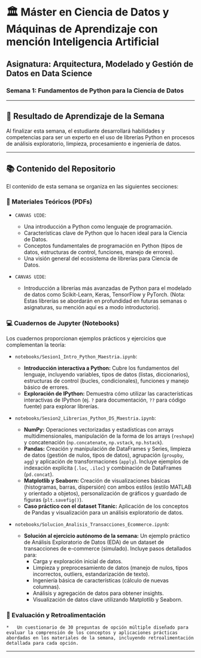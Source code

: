# 🏛️ Máster en Ciencia de Datos y Máquinas de Aprendizaje con mención Inteligencia Artificial
## Asignatura: Arquitectura, Modelado y Gestión de Datos en Data Science

### Semana 1: Fundamentos de Python para la Ciencia de Datos

---

## 🎯 Resultado de Aprendizaje de la Semana

Al finalizar esta semana, el estudiante desarrollará habilidades y competencias para ser un experto en el uso de librerías Python en procesos de análisis exploratorio, limpieza, procesamiento e ingeniería de datos.

---

## 📚 Contenido del Repositorio

El contenido de esta semana se organiza en las siguientes secciones:

### 📄 Materiales Teóricos (PDFs)

*   `CANVAS UIDE`:
    *   Una introducción a Python como lenguaje de programación.
    *   Características clave de Python que lo hacen ideal para la Ciencia de Datos.
    *   Conceptos fundamentales de programación en Python (tipos de datos, estructuras de control, funciones, manejo de errores).
    *   Una visión general del ecosistema de librerías para Ciencia de Datos.

*   `CANVAS UIDE`:
    *   Introducción a librerías más avanzadas de Python para el modelado de datos como Scikit-Learn, Keras, TensorFlow y PyTorch. (Nota: Estas librerías se abordarán en profundidad en futuras semanas o asignaturas, su mención aquí es a modo introductorio).

### 💻 Cuadernos de Jupyter (Notebooks)

Los cuadernos proporcionan ejemplos prácticos y ejercicios que complementan la teoría:

*   `notebooks/Sesion1_Intro_Python_Maestria.ipynb`:
    *   **Introducción interactiva a Python:** Cubre los fundamentos del lenguaje, incluyendo variables, tipos de datos (listas, diccionarios), estructuras de control (bucles, condicionales), funciones y manejo básico de errores.
    *   **Exploración de IPython:** Demuestra cómo utilizar las características interactivas de IPython (ej. `?` para documentación, `??` para código fuente) para explorar librerías.

*   `notebooks/Sesion2_Librerias_Python_DS_Maestria.ipynb`:
    *   **NumPy:** Operaciones vectorizadas y estadísticas con arrays multidimensionales, manipulación de la forma de los arrays (`reshape`) y concatenación (`np.concatenate`, `np.vstack`, `np.hstack`).
    *   **Pandas:** Creación y manipulación de DataFrames y Series, limpieza de datos (gestión de nulos, tipos de datos), agrupación (`groupby`, `agg`) y aplicación de transformaciones (`apply`). Incluye ejemplos de indexación explícita (`.loc`, `.iloc`) y combinación de DataFrames (`pd.concat`).
    *   **Matplotlib y Seaborn:** Creación de visualizaciones básicas (histogramas, barras, dispersión) con ambos estilos (estilo MATLAB y orientado a objetos), personalización de gráficos y guardado de figuras (`plt.savefig()`).
    *   **Caso práctico con el dataset Titanic:** Aplicación de los conceptos de Pandas y visualización para un análisis exploratorio de datos.

*   `notebooks/Solucion_Analisis_Transacciones_Ecommerce.ipynb`:
    *   **Solución al ejercicio autónomo de la semana:** Un ejemplo práctico de Análisis Exploratorio de Datos (EDA) de un dataset de transacciones de e-commerce (simulado). Incluye pasos detallados para:
        *   Carga y exploración inicial de datos.
        *   Limpieza y preprocesamiento de datos (manejo de nulos, tipos incorrectos, outliers, estandarización de texto).
        *   Ingeniería básica de características (cálculo de nuevas columnas).
        *   Análisis y agregación de datos para obtener insights.
        *   Visualización de datos clave utilizando Matplotlib y Seaborn.

### 📝 Evaluación y Retroalimentación

    *   Un cuestionario de 30 preguntas de opción múltiple diseñado para evaluar la comprensión de los conceptos y aplicaciones prácticas abordadas en los materiales de la semana, incluyendo retroalimentación detallada para cada opción.

---

